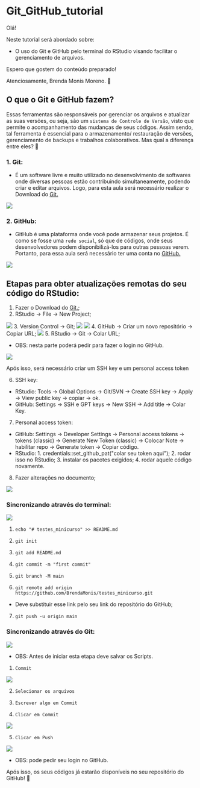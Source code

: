 # Git_GitHub_tutorial
Olá!

Neste tutorial será abordado sobre:
- O uso do Git e GitHub pelo terminal do RStudio visando facilitar o gerenciamento de arquivos. 

Espero que gostem do conteúdo preparado!



Atenciosamente, Brenda Monis Moreno. 🙂

## O que o Git e GitHub fazem? 
Essas ferramentas são responsáveis por gerenciar os arquivos e atualizar as suas versões, ou seja, são um `sistema de Controle de Versão`, 
visto que permite o acompanhamento das mudanças de seus códigos. Assim sendo, tal ferramenta é essencial para o armazenamento/ restauração
de versões, gerenciamento de backups e trabalhos colaborativos. Mas qual a diferença entre eles? 🤔

### 1. Git:
- É um software livre e muito utilizado no desenvolvimento de softwares onde diversas pessoas estão contribuindo simultaneamente, 
podendo criar e editar arquivos. Logo, para esta aula será necessário realizar o Download do [Git.](https://git-scm.com/downloads)
<img src="https://git-scm.com/images/logos/downloads/Git-Icon-1788C.png">

### 2. GitHub:
-  GitHub é uma plataforma onde você pode armazenar seus projetos. É como se fosse uma `rede social`, só que de códigos, onde seus 
desenvolvedores podem disponibilizá-los para outras pessoas verem. Portanto, para essa aula será necessário ter uma conta no [GitHub.](https://github.com)
<img src="https://cdn-icons-png.flaticon.com/512/25/25231.png">

## Etapas para obter atualizações remotas do seu código do RStudio:
1. Fazer o Download do [Git.](https://git-scm.com/downloads);
2. RStudio → File → New Project; 
<img src="https://media.discordapp.net/attachments/1080588468301877271/1080929056180146266/Screenshot_2023-03-02_at_16-01-31_Design_sem_nome.png">
3. Version Control → Git;
<img src="https://media.discordapp.net/attachments/1080588468301877271/1080932176310304778/Screenshot_2023-03-02_at_16-15-02_Design_sem_nome.png">
<img src="https://media.discordapp.net/attachments/1080588468301877271/1080932320485310484/Screenshot_2023-03-02_at_16-15-40_Design_sem_nome.png">
4. GitHub → Criar um novo repositório → Copiar URL;
<img src="https://media.discordapp.net/attachments/1080588468301877271/1080931473328189490/Screenshot_2023-03-02_at_16-12-13_Design_sem_nome.png">
5. RStudio → Git → Colar URL;

- OBS: nesta parte poderá pedir para fazer o login no GitHub.
<img src="https://media.discordapp.net/attachments/1080588468301877271/1080932476735725598/Screenshot_2023-03-02_at_16-16-14_Design_sem_nome.png">

Após isso, será necessário criar um SSH key e um personal access token 

6. SSH key: 

- RStudio: Tools → Global Options → Git/SVN → Create SSH key → Apply → View public key → copiar → ok. 
- GitHub: Settings → SSH e GPT keys → New SSH → Add title → Colar Key. 

7. Personal access token:

- GitHub: Settings → Developer Settings → Personal access tokens  → tokens (classic) → Generate New Token (classic) → Colocar Note → habilitar repo → Generate token → Copiar código. 
- RStudio: 1. credentials::set_github_pat("colar seu token aqui"); 2. rodar isso no RStudio; 3. instalar os pacotes exigidos; 4. rodar aquele código novamente.

8. Fazer alterações no documento; 
<img src="https://media.discordapp.net/attachments/1080588468301877271/1080938159812116521/Screenshot_2023-03-02_at_16-38-53_Design_sem_nome.png">


### Sincronizando através do terminal: 
<img src="https://media.discordapp.net/attachments/1080588468301877271/1082293190335418368/Screenshot_2023-03-06_at_10-18-28_testes_minicurso_Testes_minicurso_RStudio_Server.png">

1. `echo "# testes_minicurso" >> README.md`

2. `git init`

3. `git add README.md`


4. `git commit -m "first commit"`


5. `git branch -M main`


6. `git remote add origin https://github.com/BrendaMonis/testes_minicurso.git`

- Deve substituir esse link pelo seu link do repositório do GitHub; 
7. `git push -u origin main`

### Sincronizando através do Git:
<img src="https://media.discordapp.net/attachments/1080588468301877271/1082297471092396042/Screenshot_2023-03-06_at_10-40-08_testes_minicurso_Testes_minicurso_RStudio_Server.png">

- OBS: Antes de iniciar esta etapa deve salvar os Scripts. 

1. `Commit`
<img src="https://media.discordapp.net/attachments/1080588468301877271/1082305512630128670/Screenshot_2023-03-06_at_11-12-02_Design_sem_nome.png">

2. `Selecionar os arquivos`

3. `Escrever algo em Commit`

4. `Clicar em Commit`
<img src="https://media.discordapp.net/attachments/1080588468301877271/1082321911821893733/Screenshot_2023-03-06_at_12-17-02_Design_sem_nome.png?width=969&height=155">

5. `Clicar em Push` 
<img src="https://media.discordapp.net/attachments/1080588468301877271/1082322710505476197/Screenshot_2023-03-06_at_12-20-26_Design_sem_nome.png">

- OBS: pode pedir seu login no GitHub.

Após isso, os seus códigos já estarão disponíveis no seu repositório do GitHub! 🙏
